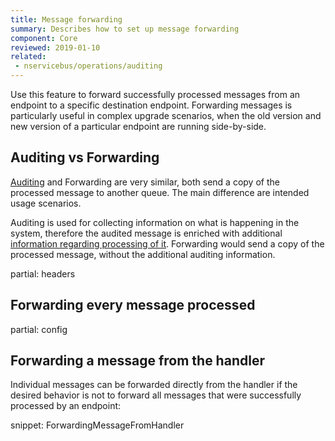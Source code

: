 ```yaml
---
title: Message forwarding
summary: Describes how to set up message forwarding
component: Core
reviewed: 2019-01-10
related: 
 - nservicebus/operations/auditing
---
```


Use this feature to forward successfully processed messages from an endpoint to a specific destination endpoint. Forwarding messages is particularly useful in complex upgrade scenarios, when the old version and new version of a particular endpoint are running side-by-side.

## Auditing vs Forwarding

[Auditing](/nservicebus/operations/auditing.md) and Forwarding are very similar, both send a copy of the processed message to another queue. The main difference are intended usage scenarios.

Auditing is used for collecting information on what is happening in the system, therefore the audited message is enriched with additional [information regarding processing of it](/nservicebus/operations/auditing.md#message-headers). Forwarding would send a copy of the processed message, without the additional auditing information.


partial: headers


## Forwarding every message processed

partial: config

## Forwarding a message from the handler

Individual messages can be forwarded directly from the handler if the desired behavior is not to forward all messages that were successfully processed by an endpoint:

snippet: ForwardingMessageFromHandler
